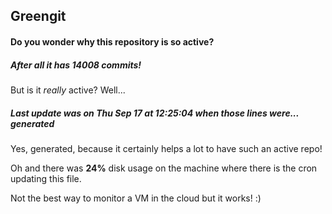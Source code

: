 ## Greengit

#### Do you wonder why this repository is so active?

##### After all it has 14008 commits!

But is it *really* active? Well...

##### Last update was on Thu Sep 17 at 12:25:04 when those lines were... generated

Yes, generated, because it certainly helps a lot to have such an active repo!

Oh and there was **24%** disk usage on the machine
where there is the cron updating this file.

Not the best way to monitor a VM in the cloud but it works! :)
